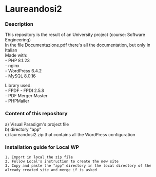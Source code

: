 # Laureandosi2

### Description
This repository is the result of an University project (course: Software Engineering)    
In the file Documentazione.pdf there's all the documentation, but only in Italian    
Made with:     
    - PHP 8.1.23      
    - nginx     
    - WordPress 6.4.2     
    - MySQL 8.0.16     

Library used:     
    - FPDF
    - FPDI 2.5.8     
    - PDF Merger Master     
    - PHPMailer     


### Content of this repository      
a) Visual Paradigm's project file    
b) directory "app"     
c) laureandosi2.zip that contains all the WordPress configuration    

    
### Installation guide for Local WP   
    1. Import in local the zip file
    2. Follow Local's instruction to create the new site
    3. Copy and paste the "app" directory in the local directory of the already created site and merge if is asked
